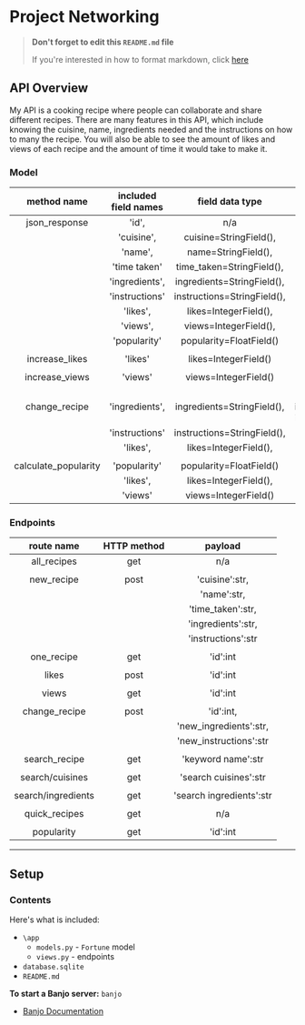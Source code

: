 # Project Networking


> **Don't forget to edit this `README.md` file**
>
> If you're interested in how to format markdown, click [here](https://www.markdownguide.org/basic-syntax/#images-1)

## API Overview

My API is a cooking recipe where people can collaborate and share different recipes. There are many features in this API, which include knowing the cuisine, name, ingredients needed and the instructions on how to many the recipe. You will also be able to see the amount of likes and views of each recipe and the amount of time it would take to make it. 

### Model

|      method name     | included field names |       field data type       |            parameter            |
|:--------------------:|:--------------------:|:---------------------------:|:-------------------------------:|
|     json_response    |         'id',        |             n/a             |               self              |
|                      |      'cuisine',      |    cuisine=StringField(),   |                                 |
|                      |        'name',       |     name=StringField(),     |                                 |
|                      |     'time taken'     |  time_taken=StringField(),  |                                 |
|                      |    'ingredients',    |  ingredients=StringField(), |                                 |
|                      |    'instructions'    | instructions=StringField(), |                                 |
|                      |       'likes',       |    likes=IntegerField(),    |                                 |
|                      |       'views',       |    views=IntegerField(),    |                                 |
|                      |     'popularity'     |   popularity=FloatField()   |                                 |
|                      |                      |                             |                                 |
|    increase_likes    |        'likes'       |     likes=IntegerField()    |               self              |
|                      |                      |                             |                                 |
|    increase_views    |        'views'       |     views=IntegerField()    |               self              |
|                      |                      |                             |                                 |
|     change_recipe    |    'ingredients',    |  ingredients=StringField(), | self, ingredients, instructions |
|                      |    'instructions'    | instructions=StringField(), |                                 |
|                      |       'likes',       |    likes=IntegerField(),    |                                 |
|                      |                      |                             |                                 |
| calculate_popularity |     'popularity'     |   popularity=FloatField()   |               self              |
|                      |       'likes',       |    likes=IntegerField(),    |                                 |
|                      |        'views'       |     views=IntegerField()    |                                 |

### Endpoints

|     route name     | HTTP method |          payload         |
|:------------------:|:-----------:|:------------------------:|
|     all_recipes    |     get     |            n/a           |
|                    |             |                          |
|     new_recipe     |     post    |      'cuisine':str,      |
|                    |             |        'name':str,       |
|                    |             |     'time_taken':str,    |
|                    |             |    'ingredients':str,    |
|                    |             |    'instructions':str    |
|                    |             |                          |
|     one_recipe     |     get     |         'id':int         |
|                    |             |                          |
|        likes       |     post    |         'id':int         |
|                    |             |                          |
|        views       |     get     |         'id':int         |
|                    |             |                          |
|    change_recipe   |     post    |         'id':int,        |
|                    |             |  'new_ingredients':str,  |
|                    |             |  'new_instructions':str  |
|                    |             |                          |
|    search_recipe   |     get     |    'keyword name':str    |
|                    |             |                          |
|   search/cuisines  |     get     |   'search cuisines':str  |
|                    |             |                          |
| search/ingredients |     get     | 'search ingredients':str |
|                    |             |                          |
|    quick_recipes   |     get     |            n/a           |
|                    |             |                          |
|     popularity     |     get     |         'id':int         |

---

## Setup

### Contents

Here's what is included:
- `\app`
    - `models.py` - `Fortune` model
    - `views.py` - endpoints
- `database.sqlite`  
- `README.md` 

**To start a Banjo server:** `banjo` 
- [Banjo Documentation](https://the-isf-academy.github.io/banjo_docs/)



